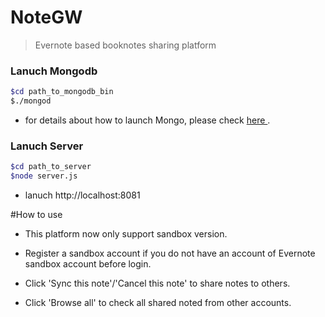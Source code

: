
# NoteGW

>Evernote based booknotes sharing platform

### Lanuch Mongodb

 ```sh 
$cd path_to_mongodb_bin
$./mongod
  ```
* for details about how to launch Mongo, please check <a href="http://docs.mongodb.org/manual/tutorial/manage-mongodb-processes/"> here </a>.

### Lanuch Server
```sh 
$cd path_to_server
$node server.js
```
- lanuch http://localhost:8081



#How to use

- This platform now only support sandbox version.

- Register a sandbox account if you do not have an account of Evernote sandbox account before login.

- Click 'Sync this note'/'Cancel this note' to share notes to others.

- Click 'Browse all' to check all shared noted from other accounts.
